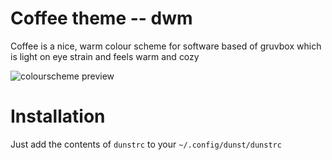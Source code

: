 # Coffee theme -- dwm

Coffee is a nice, warm colour scheme for software
based of gruvbox which is light on eye strain and feels
warm and cozy

![colourscheme preview](https://files.ari-web.xyz/files/github.com.coffee.dunst.jpg)

# Installation

Just add the contents of `dunstrc` to your `~/.config/dunst/dunstrc`

